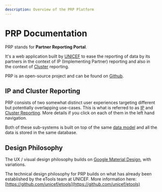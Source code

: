 ```yaml
---
description: Overview of the PRP Platform
---
```


# PRP Documentation

PRP stands for **Partner Reporting Portal**. 

It's a web application built by [UNICEF](https://www.unicef.org/) to ease the reporting of data by its partners in the context of IP \(Implementing Partner\) reporting and also in the context of [Cluster](https://www.humanitarianresponse.info/clusters) reporting.

PRP is an open-source project and can be found on [Github](https://github.com/unicef/etools-partner-reporting-portal/).

## IP and Cluster Reporting

PRP consists of two somewhat distinct user experiences targeting different but potentially overlapping use-cases. This is what is referred to as [IP](product-end-user-documentation/ip-reporting/) and [Cluster Reporting](product-end-user-documentation/cluster-reporting/). More details if you click on each of them in the left hand navigation.

Both of these sub-systems is built on top of the same [data model](technical-documentation/data-model.md) and all the data is stored in the same database. 

## Design Philosophy

The UX / visual design philosophy builds on [Google Material Design](https://material.io/guidelines/), with variations.

The technical design philosophy for PRP builds on what has already been established by the eTools team at UNICEF. More information here: [https://github.com/unicef/etools](https://github.com/unicef/etools)

